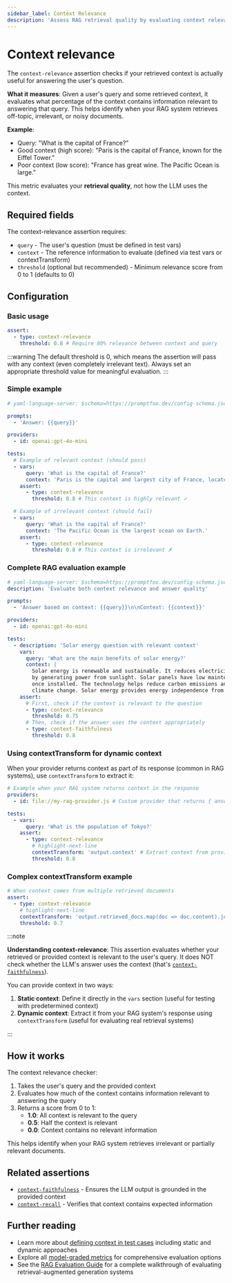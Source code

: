 ```yaml
---
sidebar_label: Context Relevance
description: 'Assess RAG retrieval quality by evaluating context relevance, precision, and usefulness for answering user queries effectively'
---
```


# Context relevance

The `context-relevance` assertion checks if your retrieved context is actually useful for answering the user's question.

**What it measures**: Given a user's query and some retrieved context, it evaluates what percentage of the context contains information relevant to answering that query. This helps identify when your RAG system retrieves off-topic, irrelevant, or noisy documents.

**Example**:

- Query: "What is the capital of France?"
- Good context (high score): "Paris is the capital of France, known for the Eiffel Tower."
- Poor context (low score): "France has great wine. The Pacific Ocean is large."

This metric evaluates your **retrieval quality**, not how the LLM uses the context.

## Required fields

The context-relevance assertion requires:

- `query` - The user's question (must be defined in test vars)
- `context` - The reference information to evaluate (defined via test vars or contextTransform)
- `threshold` (optional but recommended) - Minimum relevance score from 0 to 1 (defaults to 0)

## Configuration

### Basic usage

```yaml
assert:
  - type: context-relevance
    threshold: 0.8 # Require 80% relevance between context and query
```

:::warning
The default threshold is 0, which means the assertion will pass with any context (even completely irrelevant text). Always set an appropriate threshold value for meaningful evaluation.
:::

### Simple example

```yaml title="promptfooconfig.yaml"
# yaml-language-server: $schema=https://promptfoo.dev/config-schema.json

prompts:
  - 'Answer: {{query}}'

providers:
  - id: openai:gpt-4o-mini

tests:
  # Example of relevant context (should pass)
  - vars:
      query: 'What is the capital of France?'
      context: 'Paris is the capital and largest city of France, located on the Seine River.'
    assert:
      - type: context-relevance
        threshold: 0.8 # This context is highly relevant ✓

  # Example of irrelevant context (should fail)
  - vars:
      query: 'What is the capital of France?'
      context: 'The Pacific Ocean is the largest ocean on Earth.'
    assert:
      - type: context-relevance
        threshold: 0.8 # This context is irrelevant ✗
```

### Complete RAG evaluation example

```yaml title="promptfooconfig.yaml"
# yaml-language-server: $schema=https://promptfoo.dev/config-schema.json
description: 'Evaluate both context relevance and answer quality'

prompts:
  - 'Answer based on context: {{query}}\n\nContext: {{context}}'

providers:
  - id: openai:gpt-4o-mini

tests:
  - description: 'Solar energy question with relevant context'
    vars:
      query: 'What are the main benefits of solar energy?'
      context: |
        Solar energy is renewable and sustainable. It reduces electricity bills
        by generating power from sunlight. Solar panels have low maintenance costs
        once installed. The technology helps reduce carbon emissions and combat
        climate change. Solar energy provides energy independence from the grid.
    assert:
      # First, check if the context is relevant to the question
      - type: context-relevance
        threshold: 0.75
      # Then, check if the answer uses the context appropriately
      - type: context-faithfulness
        threshold: 0.8
```

### Using contextTransform for dynamic context

When your provider returns context as part of its response (common in RAG systems), use `contextTransform` to extract it:

```yaml
# Example when your RAG system returns context in the response
providers:
  - id: file://my-rag-provider.js # Custom provider that returns { answer, context }

tests:
  - vars:
      query: 'What is the population of Tokyo?'
    assert:
      - type: context-relevance
        # highlight-next-line
        contextTransform: 'output.context' # Extract context from provider's response
        threshold: 0.8
```

### Complex contextTransform example

```yaml
# When context comes from multiple retrieved documents
assert:
  - type: context-relevance
    # highlight-next-line
    contextTransform: 'output.retrieved_docs.map(doc => doc.content).join("\n\n")'
    threshold: 0.7
```

:::note

**Understanding context-relevance**: This assertion evaluates whether your retrieved or provided context is relevant to the user's query. It does NOT check whether the LLM's answer uses the context (that's [`context-faithfulness`](/docs/configuration/expected-outputs/model-graded/context-faithfulness)).

You can provide context in two ways:

1. **Static context**: Define it directly in the `vars` section (useful for testing with predetermined context)
2. **Dynamic context**: Extract it from your RAG system's response using `contextTransform` (useful for evaluating real retrieval systems)

:::

## How it works

The context relevance checker:

1. Takes the user's query and the provided context
2. Evaluates how much of the context contains information relevant to answering the query
3. Returns a score from 0 to 1:
   - **1.0**: All context is relevant to the query
   - **0.5**: Half the context is relevant
   - **0.0**: Context contains no relevant information

This helps identify when your RAG system retrieves irrelevant or partially relevant documents.

## Related assertions

- [`context-faithfulness`](/docs/configuration/expected-outputs/model-graded/context-faithfulness) - Ensures the LLM output is grounded in the provided context
- [`context-recall`](/docs/configuration/expected-outputs/model-graded/context-recall) - Verifies that context contains expected information

## Further reading

- Learn more about [defining context in test cases](/docs/configuration/expected-outputs/model-graded#defining-context) including static and dynamic approaches
- Explore all [model-graded metrics](/docs/configuration/expected-outputs/model-graded) for comprehensive evaluation options
- See the [RAG Evaluation Guide](/docs/guides/evaluate-rag) for a complete walkthrough of evaluating retrieval-augmented generation systems
